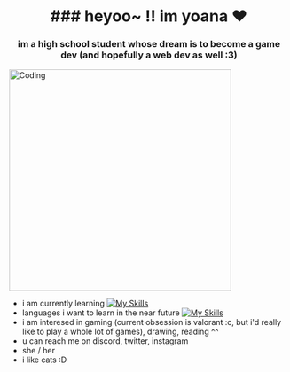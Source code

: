 <h1 align="center">### heyoo~ !! im yoana ♥</h1>
<h3 align="center"> im a high school student whose dream is to become a game dev (and hopefully a web dev as well :3)</h3>
<img align="center" alt="Coding" width="400" src="https://tenor.com/view/big-mouth-cat-gif-18848042?utm_source=share-button&utm_medium=Social&utm_content=pinterest">


- i am currently learning [![My Skills](https://skillicons.dev/icons?i=java&theme=dark)](https://skillicons.dev)
- languages i want to learn in the near future [![My Skills](https://skillicons.dev/icons?i=js,html,css,cs&theme=dark)](https://skillicons.dev)
- i am interesed in gaming (current obsession is valorant :c, but i'd really like to play a whole lot of games), drawing, reading ^^ 
- u can reach me on discord, twitter, instagram
- she / her
- i like cats :D

